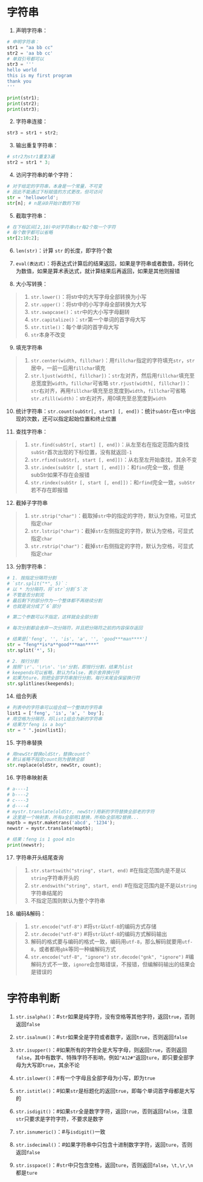 # 字符串

1. 声明字符串：
```python
# 申明字符串：
str1 = "aa bb cc"
str2 = 'aa bb cc'
# 单双引号都可以
str3 = ''' 
hello world
this is my first program
thank you
'''

print(str1);
print(str2);
print(str3);
```

2. 字符串连接：
```python
str3 = str1 + str2;
```

3. 输出重复字符串：
```python
# str2为str1重复3遍
str2 = str1 * 3;
```

4. 访问字符串的单个字符：
```python
# 对于给定的字符串，本身是一个常量，不可变
# 因此不能通过下标赋值的方式更改，但可访问
str = 'helloworld';
str[n];	# n是从0开始计数的下标
```

5. 截取字符串：
```python
# 在下标区间[2,10)中对字符串str每2个取一个字符
# 每个数字都可以省略
str[2:10:2]; 
```

6. `len(str)`：计算 `str` 的长度，即字符个数

7. `eval(表达式)`：将表达式计算后的结果返回，如果是字符串或者数值，将转化为数值，如果是算术表达式，就计算结果后再返回，如果是其他则报错

8. 大小写转换：
> 1. `str.lower()`：将str中的大写字母全部转换为小写
> 2. `str.upper()`：将str中的小写字母全部转换为大写
> 3. `str.swapcase()`：`str`中的大小写字母翻转
> 4. `str.capitalize()`：`str`第一个单词的首字母大写
> 5. `str.title()`：每个单词的首字母大写
> 6. `str`本身不改变

9. 填充字符串
> 1. `str.center(width, fillchar)`：用`fillchar`指定的字符填充`str`，`str`居中，一前一后用`fillchar`填充
> 2. `str.ljust(width[, fillchar])`：`str`左对齐，然后用`fillchar`填充至总宽度到`width`，`fillchar`可省略
> `str.rjust(width[, fillchar])`：`str`右对齐，再用`fillchar`填充至总宽度到`width`，`fillchar`可省略
> `str.zfill(width)`：str右对齐，用0填充至总宽度到`width`

10. 统计字符串：`str.count(subStr[, start] [, end])`：统计`subStr`在`str`中出现的次数，还可以指定起始位置和终止位置

11. 查找字符串：
> 1. `str.find(subStr[, start] [, end])`：从左至右在指定范围内查找`subStr`首次出现的下标位置，没有就返回`-1`
> 2. `str.rfind(subStr[, start [, end]])`：从右至左开始查找，其余不变
> 3. `str.index(subStr [, start [, end]])`：和`find`完全一致，但是subStr如果不存在会报错
> 4. `str.rindex(subStr [, start [, end]])`：和`rfind`完全一致，`subStr`若不存在即报错

12. 截掉子字符串
> 1. `str.strip("char")`：截取掉`str`中的指定的字符，默认为空格，可显式指定`char`
> 2. `str.lstrip("char")`：截掉`str`左侧指定的字符，默认为空格，可显式指定`char`
> 3. `str.rstrip("char")`：截掉`str`右侧指定的字符，默认为空格，可显式指定`char`

13. 分割字符串：
```python
# 1. 按指定分隔符分割
# `str.split("*", 5)`：
# 以 * 为分隔符，将`str`分割`5`次
# 不管是否分割完
# 最后剩下的部分作为一个整体都不再继续分割
# 也就是说分成了`6`部分

# 第二个参数可以不指定，这样就会全部分割

# 每次分割都会舍弃一次分隔符，并且把分隔符之前的内容保存返回

# 结果是['feng', '', 'is', 'a', '', 'good***man****']
str = "feng**is*a**good***man****"
str.split('*', 5);

# 2. 按行分割
# 按照'\r'、'\r\n'、'\n'分割，即按行分割，结果为list
# keepends可以省略，默认为false，表示舍弃换行符
# 如果为ture，则把全部字符串按行分割，每行末尾会保留换行符
str.splitlines(keepends);
```

14. 组合列表
```python
# 列表中的字符串可以组合成一个整体的字符串
list1 = ['feng', 'is', 'a', ' boy'];
# 用空格为分隔符，将list1组合为新的字符串
# 结果为"feng is a boy"
str = " ".join(list1);
```

15. 字符串替换
```python
# 用newStr替换oldStr，替换count个
# 默认省略不指定count则为替换全部
str.replace(oldStr, newStr, count);
```

16. 字符串映射表
```python
# a----1
# b----2
# c----3
# d----4
# mystr.translate(oldStr, newStr)用新的字符替换全部老的字符
# 这里是一个映射表，所有a全部用1替换，所有b全部用2替换...
maptb = mystr.maketrans('abcd', '1234');
newstr = mystr.translate(maptb);

# 结果：feng is 1 goo4 m1n
print(newstr);
```

17. 字符串开头结尾查询
> 1. `str.startswith("string", start, end)`  #在指定范围内是不是以`string`字符串开头的
> 2. `str.endswith("string", start, end)`  #在指定范围内是不是以`string`字符串结尾的
> 3. 不指定范围则默认为整个字符串


18. 编码&解码：
> 1. `str.encode("utf-8")`  #将`str`以`utf-8`的编码方式存储
> 2. `str.decode("utf-8")`  #将`str`以`utf-8`的编码方式解码输出
> 3. 解码的格式要与编码的格式一致，编码用`utf-8`，那么解码就要用`utf-8`，或者都用`gbk`等同一种编解码方式
> 4. `str.encode("utf-8", "ignore")`  `str.decode("gnk", "ignore")`  #编解码方式不一致，`ignore`会忽略错误，不报错，但编解码输出的结果会是错误的

# 字符串判断

1. `str.isalpha()`：#`str`如果是纯字符，没有空格等其他字符，返回`true`，否则返回`false`

2. `str.isalnum()`：#`str`如果全是字符或者数字，返回`true`，否则返回`false`

3. `str.isupper()`：#如果所有的字符全是大写字母，则返回`true`，否则返回`false`，其中有数字、特殊字符不影响，例如`"A12#"`返回`ture`，即只要全部字母为大写即`true`，其余不论

4. `str.islower()`：#有一个字母且全部字母为小写，即为`true`

5. `str.istitle()`：#如果`str`是标题化的返回`true`，即每个单词首字母都是大写的

6. `str.isdigit()`：#如果`str`全是数字字符，返回`true`，否则返回`false`，注意`str`只要求是字符字符，不要求是数字

7. `str.isnumeric()`：#与`isdigit()`一致

8. `str.isdecimal()`：#如果字符串中只包含十进制数字字符，返回`ture`，否则返回`false`

9. `str.isspace()`：#`str`中只包含空格，返回`ture`，否则返回`false`，`\t,\r,\n`都是`ture`

